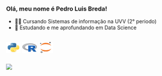 ### Olá, meu nome é Pedro Luis Breda!

- 👨‍💻 Cursando Sistemas de informação na UVV (2° periodo)
- 👾 Estudando e me aprofundando em Data Science

<div style="display: inline_block"><br>
  <img align="center" alt="PL-Python" height="30" width="40" src="https://raw.githubusercontent.com/devicons/devicon/master/icons/python/python-original.svg">
  <img align="center" alt="PL-Python" height="30" width="40" src="https://raw.githubusercontent.com/devicons/devicon/master/icons/r/r-original.svg">
  <img align="center" alt="PL-Python" height="30" width="40" src="https://raw.githubusercontent.com/devicons/devicon/master/icons/jupyter/jupyter-original.svg">
</div>

##


<div> 
  <a href="https://www.linkedin.com/in/pedro-lu%C3%ADs-breda-3bb20b265/" target="_blank"><img src="https://img.shields.io/badge/-LinkedIn-%230077B5?style=for-the-badge&logo=linkedin&logoColor=white" target="_blank"></a> 
</div>


